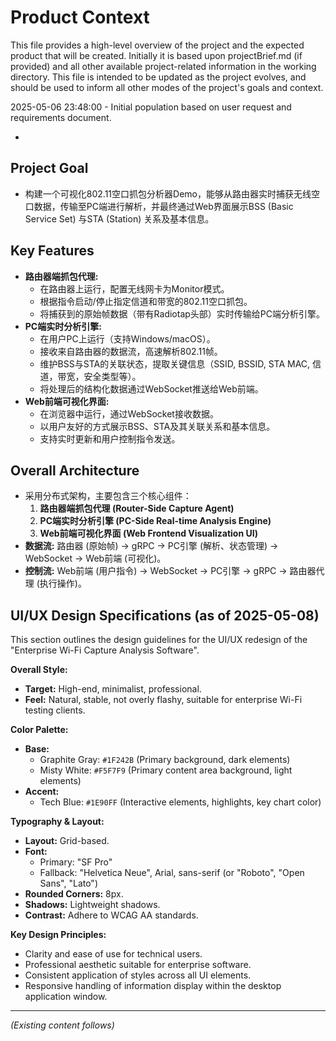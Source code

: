 # Product Context

This file provides a high-level overview of the project and the expected product that will be created. Initially it is based upon projectBrief.md (if provided) and all other available project-related information in the working directory. This file is intended to be updated as the project evolves, and should be used to inform all other modes of the project's goals and context.

2025-05-06 23:48:00 - Initial population based on user request and requirements document.

*

## Project Goal

*   构建一个可视化802.11空口抓包分析器Demo，能够从路由器实时捕获无线空口数据，传输至PC端进行解析，并最终通过Web界面展示BSS (Basic Service Set) 与STA (Station) 关系及基本信息。

## Key Features

*   **路由器端抓包代理:**
    *   在路由器上运行，配置无线网卡为Monitor模式。
    *   根据指令启动/停止指定信道和带宽的802.11空口抓包。
    *   将捕获到的原始帧数据（带有Radiotap头部）实时传输给PC端分析引擎。
*   **PC端实时分析引擎:**
    *   在用户PC上运行（支持Windows/macOS）。
    *   接收来自路由器的数据流，高速解析802.11帧。
    *   维护BSS与STA的关联状态，提取关键信息（SSID, BSSID, STA MAC, 信道，带宽，安全类型等）。
    *   将处理后的结构化数据通过WebSocket推送给Web前端。
*   **Web前端可视化界面:**
    *   在浏览器中运行，通过WebSocket接收数据。
    *   以用户友好的方式展示BSS、STA及其关联关系和基本信息。
    *   支持实时更新和用户控制指令发送。

## Overall Architecture

*   采用分布式架构，主要包含三个核心组件：
    1.  **路由器端抓包代理 (Router-Side Capture Agent)**
    2.  **PC端实时分析引擎 (PC-Side Real-time Analysis Engine)**
    3.  **Web前端可视化界面 (Web Frontend Visualization UI)**
*   **数据流:** 路由器 (原始帧) -> gRPC -> PC引擎 (解析、状态管理) -> WebSocket -> Web前端 (可视化)。
*   **控制流:** Web前端 (用户指令) -> WebSocket -> PC引擎 -> gRPC -> 路由器代理 (执行操作)。
## UI/UX Design Specifications (as of 2025-05-08)

This section outlines the design guidelines for the UI/UX redesign of the "Enterprise Wi-Fi Capture Analysis Software".

**Overall Style:**
*   **Target:** High-end, minimalist, professional.
*   **Feel:** Natural, stable, not overly flashy, suitable for enterprise Wi-Fi testing clients.

**Color Palette:**
*   **Base:**
    *   Graphite Gray: `#1F242B` (Primary background, dark elements)
    *   Misty White: `#F5F7F9` (Primary content area background, light elements)
*   **Accent:**
    *   Tech Blue: `#1E90FF` (Interactive elements, highlights, key chart color)

**Typography & Layout:**
*   **Layout:** Grid-based.
*   **Font:**
    *   Primary: "SF Pro"
    *   Fallback: "Helvetica Neue", Arial, sans-serif (or "Roboto", "Open Sans", "Lato")
*   **Rounded Corners:** 8px.
*   **Shadows:** Lightweight shadows.
*   **Contrast:** Adhere to WCAG AA standards.

**Key Design Principles:**
*   Clarity and ease of use for technical users.
*   Professional aesthetic suitable for enterprise software.
*   Consistent application of styles across all UI elements.
*   Responsive handling of information display within the desktop application window.

---
*(Existing content follows)*